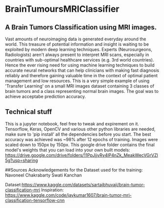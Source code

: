 # BrainTumoursMRIClassifier
## A Brain Tumors Classification using MRI images.

Vast amounts of neuroimaging data is generated everyday around the world. This treasure of potential information and insight is waiting to be exploited by modern deep learning techniques. Experts (Neurosurgeons, Radiologists) aren't always present to interpret MRI scans, especially in countries with sub-optimal healthcare services (e.g. 3rd world countries). Hence the ever rising need for using machine learning techniques to build accurate neural networks that can help clinicians with making fast diagnosis reliably and therefore gaining valuable time in the context of optimal patient management and low resources. This is a very simple example of using 'Transfer Learning' on a small MRI images dataset containing 3 classes of brain tumors and a class representing normal brain images. The goal was to achieve acceptabe prediction accuracy.

## Technical stuff
This is a jupyter notebook, feel free to tweak and expirement on it.
Tensorflow, Keras, OpenCV and various other python libraries are needed, make sure to 'pip install' all the dependencies before you start.
The best accuracy was achieved was ~98% after 12 epochs of training.
Images were scaled down to 150px by 150px.
This google drive folder contains the final model's weights that you can load into your own built models:
https://drive.google.com/drive/folders/11PpJjjvRy4lP4nZk_MeakWecVGrVZl5g?usp=sharing
  
##Sources
Acknowledgements for the Dataset used for the training:
Navoneel Chakrabarty
Swati Kanchan

Dataset:https://www.kaggle.com/datasets/sartajbhuvaji/brain-tumor-classification-mri
Inspiration: https://www.kaggle.com/code/jaykumar1607/brain-tumor-mri-classification-tensorflow-cnn
